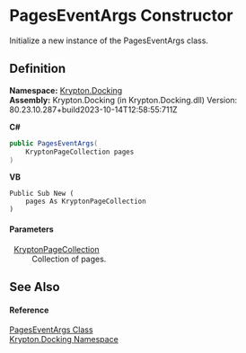 # PagesEventArgs Constructor


Initialize a new instance of the PagesEventArgs class.



## Definition
**Namespace:** <a href="98399376-cf41-9454-4b4d-4fab2ca20bc7.md">Krypton.Docking</a>  
**Assembly:** Krypton.Docking (in Krypton.Docking.dll) Version: 80.23.10.287+build2023-10-14T12:58:55:711Z

**C#**
``` C#
public PagesEventArgs(
	KryptonPageCollection pages
)
```
**VB**
``` VB
Public Sub New ( 
	pages As KryptonPageCollection
)
```



#### Parameters
<dl><dt>  <a href="aa191959-9fda-d1f2-d8e9-3912d7654c1c.md">KryptonPageCollection</a></dt><dd>Collection of pages.</dd></dl>

## See Also


#### Reference
<a href="16f1fabb-1199-103b-f109-c22005cd36bb.md">PagesEventArgs Class</a>  
<a href="98399376-cf41-9454-4b4d-4fab2ca20bc7.md">Krypton.Docking Namespace</a>  
